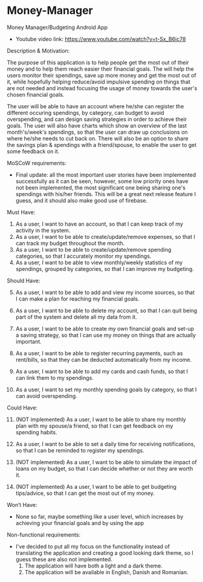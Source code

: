 # Money-Manager
Money Manager/Budgeting Android App

* Youtube video link: https://www.youtube.com/watch?v=t-Sx_B6ic78

Description & Motivation:

The purpose of this application is to help people get the most out of their money and to help them reach easier their financial goals. The will help the users monitor
their spendings, save up more money and get the most out of it, while hopefully helping reduce/avoid impulsive spending on things that are not needed and instead focusing
the usage of money towards the user's chosen financial goals.

The user will be able to have an account where he/she can register the different occuring spendings, by category, can budget to avoid overspending, and can design saving
strategies in order to achieve their goals. The user will also have charts which show an overview of the last month's/week's spendings, so that the user can draw up conclusions
on where he/she needs to cut back on. There will also be an option to share the savings plan & spendings with a friend/spouse, to enable the user to get some feedback on it.

MoSCoW requirements:

* Final update: all the most important user stories have been implemented successfully as it can be seen, however, some low priority ones have not been implemented, the most significant one being sharing one's spendings with his/her friends. This will be a great next release feature I guess, and it should also make good use of firebase.

Must Have:
  1. As a user, I want to have an account, so that I can keep track of my activity in the system.
  2. As a user, I want to be able to create/update/remove expenses, so that I can track my budget throughout the month.
  3. As a user, I want to be able to create/update/remove spending categories, so that I accurately monitor my spendings.
  4. As a user, I want to be able to view monthly/weekly statistics of my spendings, grouped by categories, so that I can improve my budgeting.
  
Should Have:
  
  5. As a user, I want to be able to add and view my income sources, so that I can make a plan for reaching my financial goals.
  
  6. As a user, I want to be able to delete my account, so that I can quit being part of the system and delete all my data from it.
  
  7. As a user, I want to be able to create my own financial goals and set-up a saving strategy, so that I can use my money on things that are actually important.
  
  8. As a user, I want to be able to register recurring payments, such as rent/bills, so that they can be deducted automatically from my income. 
  
  9. As a user, I want to be able to add my cards and cash funds, so that I can link them to my spendings.
  
  10. As a user, I want to set my monthly spending goals by category, so that I can avoid overspending.

Could Have:
  
  11. (NOT implemented) As a user, I want to be able to share my monthly plan with my spouse/a friend, so that I can get feedback on my spending habits.
  
  12. As a user, I want to be able to set a daily time for receiving notifications, so that I can be reminded to register my spendings.
  
  13. (NOT implemented) As a user, I want to be able to simulate the impact of loans on my budget, so that I can decide whether or not they are worth it.
  
  14. (NOT implemented) As a user, I want to be able to get budgeting tips/advice, so that I can get the most out of my money.

Won’t Have:
  - None so far, maybe something like a user level, which increases by achieving your financial goals and by using the app

Non-functional requirements:
* I've decided to put all my focus on the functionality instead of translating the application and creating a good looking dark theme, so I guess these are also not implemented.
  1. The application will have both a light and a dark theme.
  2. The application will be available in English, Danish and Romanian.

